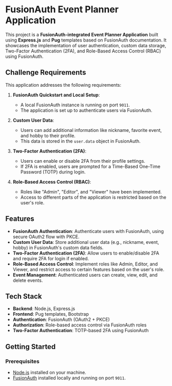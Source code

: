 # FusionAuth Event Planner Application

This project is a **FusionAuth-integrated Event Planner Application** built using **Express.js** and **Pug** templates based on FusionAuth documentation. It showcases the implementation of user authentication, custom data storage, Two-Factor Authentication (2FA), and Role-Based Access Control (RBAC) using FusionAuth.

## Challenge Requirements

This application addresses the following requirements:

1. **FusionAuth Quickstart and Local Setup**:
   - A local FusionAuth instance is running on port `9011`.
   - The application is set up to authenticate users via FusionAuth.

2. **Custom User Data**:
   - Users can add additional information like nickname, favorite event, and hobby to their profile.
   - This data is stored in the `user.data` object in FusionAuth.

3. **Two-Factor Authentication (2FA)**:
   - Users can enable or disable 2FA from their profile settings.
   - If 2FA is enabled, users are prompted for a Time-Based One-Time Password (TOTP) during login.

4. **Role-Based Access Control (RBAC)**:
   - Roles like "Admin", "Editor", and "Viewer" have been implemented.
   - Access to different parts of the application is restricted based on the user's role.
   
## Features

- **FusionAuth Authentication**: Authenticate users with FusionAuth, using secure OAuth2 flow with PKCE.
- **Custom User Data**: Store additional user data (e.g., nickname, event, hobby) in FusionAuth's custom data fields.
- **Two-Factor Authentication (2FA)**: Allow users to enable/disable 2FA and require 2FA for login if enabled.
- **Role-Based Access Control**: Implement roles like Admin, Editor, and Viewer, and restrict access to certain features based on the user's role.
- **Event Management**: Authenticated users can create, view, edit, and delete events.

## Tech Stack

- **Backend**: Node.js, Express.js
- **Frontend**: Pug templates, Bootstrap
- **Authentication**: FusionAuth (OAuth2 + PKCE)
- **Authorization**: Role-based access control via FusionAuth roles
- **Two-Factor Authentication**: TOTP-based 2FA using FusionAuth

## Getting Started

### Prerequisites

- [Node.js](https://nodejs.org/) installed on your machine.
- [FusionAuth](https://fusionauth.io/) installed locally and running on port `9011`.



